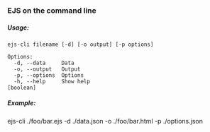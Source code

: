 ### EJS on the command line

##### Usage: 
	ejs-cli filename [-d] [-o output] [-p options]

```
Options:
  -d, --data     Data
  -o, --output   Output
  -p, --options  Options
  -h, --help     Show help                                             [boolean]
```

##### Example:
ejs-cli ./foo/bar.ejs -d ./data.json -o ./foo/bar.html -p ./options.json